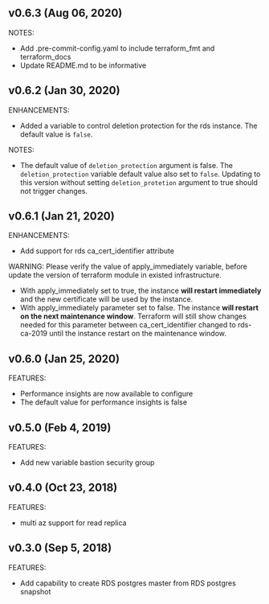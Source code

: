 ## v0.6.3 (Aug 06, 2020)

NOTES:
* Add .pre-commit-config.yaml to include terraform_fmt and terraform_docs
* Update README.md to be informative

## v0.6.2 (Jan 30, 2020)

ENHANCEMENTS:

* Added a variable to control deletion protection for the rds instance. The default value is `false`.

NOTES:
* The default value of `deletion_protection` argument is false. The `deletion_protection` variable default value also set to `false`. Updating to this version without setting `deletion_protetion` argument to true should not trigger changes.

## v0.6.1 (Jan 21, 2020)

ENHANCEMENTS:

* Add support for rds ca_cert_identifier attribute

WARNING:
Please verify the value of apply_immediately variable, before update the version of terraform module in existed infrastructure.
* With apply_immediately set to true, the instance **will restart immediately** and the new certificate will be used by the instance.
* With apply_immediately parameter set to false. The instance **will restart on the next maintenance window**. Terraform will still show changes needed for this parameter between ca_cert_identifier changed to rds-ca-2019 until the instance restart on the maintenance window.

## v0.6.0 (Jan 25, 2020)

FEATURES:

* Performance insights are now available to configure
* The default value for performance insights is false

## v0.5.0 (Feb 4, 2019)

FEATURES:

* Add new variable bastion security group

## v0.4.0 (Oct 23, 2018)

FEATURES:

* multi az support for read replica

## v0.3.0 (Sep 5, 2018)

FEATURES:

* Add capability to create RDS postgres master from RDS postgres snapshot
